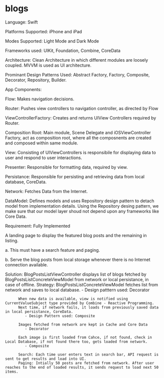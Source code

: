 # blogs

Language: Swift

Platforms Supported: iPhone and iPad

Modes Supported: Light Mode and Dark Mode

Frameworks used: UIKit, Foundation, Combine, CoreData

Architecture: Clean Architecture in which different modules are loosely coupled. MVVM is used as UI architecture.

Prominant Design Patterns Used: Abstract Factory, Factory, Composite, Decorator, Repository, Builder. 

App Components:

Flow: Makes navigation decisions. 

Router: Pushes view controllers to navigation controller, as directed by Flow

ViewControllerFactory: Creates and returns UIView Controllers required by Router.

Composition Root: Main module, Scene Delegate and iOSViewController Factory, act as composition root, where all the composnents are created and composed
                  within same module.
                  
View: Consisting of UIViewControllers is responsibile for displaying data to user and respond to user interactions.

Presenter: Responsible for formatting data, required by view.

Persistance: Responsible for persisting and retrieving data from local database, CoreData. 

Network: Fetches Data from the Internet. 

DataModel: Defines models and uses Repository design pattern to detach model from implementation details. Using the Repository desing pattern, we make sure
that our model layer shoud not depend upon any frameworks like Core Data. 


Requirement: Fully Implemented

A landing page to display the featured blog posts and the remaining in listing.

a. This must have a search feature and paging.

b. Serve the blog posts from local storage whenever there is no Internet
connection available.

Solution:
BlogPostsListViewController displays list of blogs fetched by BlogPostsListConcreteViewModel from network or local persistance, in case of offline. 
Strategy: BlogPostsListConcreteViewModel fetches list from network and saves to local database. 
             - Design patttern used: Decorator
             
          When new data is available, view is notified using CurrentValueSubject type provided by Combine - Reactive Programming.
          Next time, if network fails, it loads from previously saved data in local persistance, CoreData. 
             - Design Pattern used: Composite
             
          Images fetched from network are kept in Cache and Core Data
             - Decorator 
             
          Each image is first loaded from Cahce, if not found, check in Local Database, if not found there too, gets loaded from network.
             - Composite
             
          Search: Each time user enters text in search bar, API request is sent to get results and load into UI. 
          Paging: Intially 50 posts are fetched from network. After user reaches to the end of loaded results, it sends request to load next 50 items.


        
        

    
          
